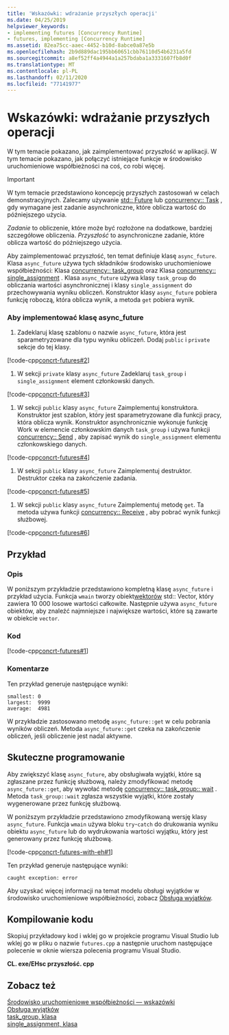 ```yaml
---
title: 'Wskazówki: wdrażanie przyszłych operacji'
ms.date: 04/25/2019
helpviewer_keywords:
- implementing futures [Concurrency Runtime]
- futures, implementing [Concurrency Runtime]
ms.assetid: 82ea75cc-aaec-4452-b10d-8abce0a87e5b
ms.openlocfilehash: 2b9d889dac195bb60651cbb76110d54b6231a5fd
ms.sourcegitcommit: a8ef52ff4a4944a1a257bdaba1a3331607fb8d0f
ms.translationtype: MT
ms.contentlocale: pl-PL
ms.lasthandoff: 02/11/2020
ms.locfileid: "77141977"
---
```

# <a name="walkthrough-implementing-futures"></a>Wskazówki: wdrażanie przyszłych operacji

W tym temacie pokazano, jak zaimplementować przyszłość w aplikacji. W tym temacie pokazano, jak połączyć istniejące funkcje w środowisko uruchomieniowe współbieżności na coś, co robi więcej.

> [!IMPORTANT]
> W tym temacie przedstawiono koncepcję przyszłych zastosowań w celach demonstracyjnych. Zalecamy używanie [std:: Future](../../standard-library/future-class.md) lub [concurrency:: Task](../../parallel/concrt/reference/task-class.md) , gdy wymagane jest zadanie asynchroniczne, które oblicza wartość do późniejszego użycia.

*Zadanie* to obliczenie, które może być rozłożone na dodatkowe, bardziej szczegółowe obliczenia. *Przyszłość* to asynchroniczne zadanie, które oblicza wartość do późniejszego użycia.

Aby zaimplementować przyszłość, ten temat definiuje klasę `async_future`. Klasa `async_future` używa tych składników środowisko uruchomieniowe współbieżności: Klasa [concurrency:: task_group](reference/task-group-class.md) oraz Klasa [concurrency:: single_assignment](../../parallel/concrt/reference/single-assignment-class.md) . Klasa `async_future` używa klasy `task_group` do obliczania wartości asynchronicznej i klasy `single_assignment` do przechowywania wyniku obliczeń. Konstruktor klasy `async_future` pobiera funkcję roboczą, która oblicza wynik, a metoda `get` pobiera wynik.

### <a name="to-implement-the-async_future-class"></a>Aby implementować klasę async_future

1. Zadeklaruj klasę szablonu o nazwie `async_future`, która jest sparametryzowane dla typu wyniku obliczeń. Dodaj `public` i `private` sekcje do tej klasy.

[!code-cpp[concrt-futures#2](../../parallel/concrt/codesnippet/cpp/walkthrough-implementing-futures_1.cpp)]

1. W sekcji `private` klasy `async_future` Zadeklaruj `task_group` i `single_assignment` element członkowski danych.

[!code-cpp[concrt-futures#3](../../parallel/concrt/codesnippet/cpp/walkthrough-implementing-futures_2.cpp)]

1. W sekcji `public` klasy `async_future` Zaimplementuj konstruktora. Konstruktor jest szablon, który jest sparametryzowane dla funkcji pracy, która oblicza wynik. Konstruktor asynchronicznie wykonuje funkcję Work w elemencie członkowskim danych `task_group` i używa funkcji [concurrency:: Send](reference/concurrency-namespace-functions.md#send) , aby zapisać wynik do `single_assignment` elementu członkowskiego danych.

[!code-cpp[concrt-futures#4](../../parallel/concrt/codesnippet/cpp/walkthrough-implementing-futures_3.cpp)]

1. W sekcji `public` klasy `async_future` Zaimplementuj destruktor. Destruktor czeka na zakończenie zadania.

[!code-cpp[concrt-futures#5](../../parallel/concrt/codesnippet/cpp/walkthrough-implementing-futures_4.cpp)]

1. W sekcji `public` klasy `async_future` Zaimplementuj metodę `get`. Ta metoda używa funkcji [concurrency:: Receive](reference/concurrency-namespace-functions.md#receive) , aby pobrać wynik funkcji służbowej.

[!code-cpp[concrt-futures#6](../../parallel/concrt/codesnippet/cpp/walkthrough-implementing-futures_5.cpp)]

## <a name="example"></a>Przykład

### <a name="description"></a>Opis

W poniższym przykładzie przedstawiono kompletną klasę `async_future` i przykład użycia. Funkcja `wmain` tworzy obiekt[wektorów](../../standard-library/vector-class.md) std:: Vector, który zawiera 10 000 losowe wartości całkowite. Następnie używa `async_future` obiektów, aby znaleźć najmniejsze i największe wartości, które są zawarte w obiekcie `vector`.

### <a name="code"></a>Kod

[!code-cpp[concrt-futures#1](../../parallel/concrt/codesnippet/cpp/walkthrough-implementing-futures_6.cpp)]

### <a name="comments"></a>Komentarze

Ten przykład generuje następujące wyniki:

```Output
smallest: 0
largest:  9999
average:  4981
```

W przykładzie zastosowano metodę `async_future::get` w celu pobrania wyników obliczeń. Metoda `async_future::get` czeka na zakończenie obliczeń, jeśli obliczenie jest nadal aktywne.

## <a name="robust-programming"></a>Skuteczne programowanie

Aby zwiększyć klasę `async_future`, aby obsługiwała wyjątki, które są zgłaszane przez funkcję służbową, należy zmodyfikować metodę `async_future::get`, aby wywołać metodę [concurrency:: task_group:: wait](reference/task-group-class.md#wait) . Metoda `task_group::wait` zgłasza wszystkie wyjątki, które zostały wygenerowane przez funkcję służbową.

W poniższym przykładzie przedstawiono zmodyfikowaną wersję klasy `async_future`. Funkcja `wmain` używa bloku `try`-`catch` do drukowania wyniku obiektu `async_future` lub do wydrukowania wartości wyjątku, który jest generowany przez funkcję służbową.

[!code-cpp[concrt-futures-with-eh#1](../../parallel/concrt/codesnippet/cpp/walkthrough-implementing-futures_7.cpp)]

Ten przykład generuje następujące wyniki:

```Output
caught exception: error
```

Aby uzyskać więcej informacji na temat modelu obsługi wyjątków w środowisko uruchomieniowe współbieżności, zobacz [Obsługa wyjątków](../../parallel/concrt/exception-handling-in-the-concurrency-runtime.md).

## <a name="compiling-the-code"></a>Kompilowanie kodu

Skopiuj przykładowy kod i wklej go w projekcie programu Visual Studio lub wklej go w pliku o nazwie `futures.cpp` a następnie uruchom następujące polecenie w oknie wiersza polecenia programu Visual Studio.

**CL. exe/EHsc przyszłość. cpp**

## <a name="see-also"></a>Zobacz też

[Środowisko uruchomieniowe współbieżności — wskazówki](../../parallel/concrt/concurrency-runtime-walkthroughs.md)<br/>
[Obsługa wyjątków](../../parallel/concrt/exception-handling-in-the-concurrency-runtime.md)<br/>
[task_group, klasa](reference/task-group-class.md)<br/>
[single_assignment, klasa](../../parallel/concrt/reference/single-assignment-class.md)
